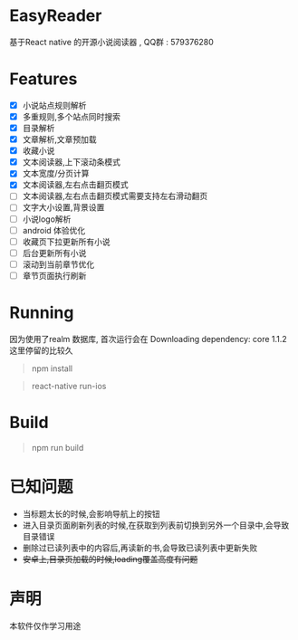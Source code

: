 # EasyReader
基于React native 的开源小说阅读器 , QQ群 : 579376280

# Features

- [x] 小说站点规则解析
- [x] 多重规则,多个站点同时搜索
- [x] 目录解析
- [x] 文章解析,文章预加载
- [x] 收藏小说
- [x] 文本阅读器,上下滚动条模式
- [x] 文本宽度/分页计算
- [x] 文本阅读器,左右点击翻页模式
- [ ] 文本阅读器,左右点击翻页模式需要支持左右滑动翻页
- [ ] 文字大小设置,背景设置
- [ ] 小说logo解析
- [ ] android 体验优化
- [ ] 收藏页下拉更新所有小说
- [ ] 后台更新所有小说
- [ ] 滚动到当前章节优化
- [ ] 章节页面执行刷新

# Running
因为使用了realm 数据库, 首次运行会在 Downloading dependency: core 1.1.2 这里停留的比较久
> npm install

> react-native run-ios

# Build
> npm run build

# 已知问题
- 当标题太长的时候,会影响导航上的按钮
- 进入目录页面刷新列表的时候,在获取到列表前切换到另外一个目录中,会导致目录错误
- 删除过已读列表中的内容后,再读新的书,会导致已读列表中更新失败
- ~~安卓上,目录页加载的时候,loading覆盖高度有问题~~

# 声明
本软件仅作学习用途 
